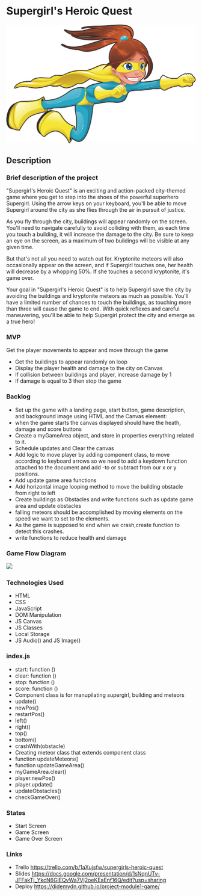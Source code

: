 # Supergirl's Heroic Quest

![Tux, the Linux mascot](/images/supergirl.png)

## Description

### Brief description of the project
"Supergirl's Heroic Quest" is an exciting and action-packed city-themed game where you get to step into the shoes of the powerful superhero Supergirl. Using the arrow keys on your keyboard, you'll be able to move Supergirl around the city as she flies through the air in pursuit of justice.

As you fly through the city, buildings will appear randomly on the screen. You'll need to navigate carefully to avoid colliding with them, as each time you touch a building, it will increase the damage to the city. Be sure to keep an eye on the screen, as a maximum of two buildings will be visible at any given time.

But that's not all you need to watch out for. Kryptonite meteors will also occasionally appear on the screen, and if Supergirl touches one, her health will decrease by a whopping 50%. If she touches a second kryptonite, it's game over.

Your goal in "Supergirl's Heroic Quest" is to help Supergirl save the city by avoiding the buildings and kryptonite meteors as much as possible. You'll have a limited number of chances to touch the buildings, as touching more than three will cause the game to end. With quick reflexes and careful maneuvering, you'll be able to help Supergirl protect the city and emerge as a true hero!
### MVP
Get the player movements to appear  and move through the game
- Get the buildings to appear randomly on loop
- Display the player health and damage to the city on Canvas
- If collision between buildings and player, increase damage by 1
- If damage is equal to 3 then stop the game

### Backlog
- Set up the game with a landing page, start button, game description, and background image using HTML and the Canvas element:
- when the game starts the canvas  displayed should have the heath, damage and score buttons
- Create a myGameArea object, and store in properties everything related to it.
- Schedule updates and Clear the canvas
- Add logic to move player by adding component class, to move according to keyboard arrows so we need to add a keydown function attached to the document and add -to or subtract from our x or y positions.
- Add update game area functions
- Add horizontal image looping method to move the building obstacle from right to left
- Create  buildings as Obstacles and write functions such as update game area and update obstacles
- falling meteors should be accomplished by moving elements on the speed we want to set to the elements.
- As the game is supposed to end when we crash,create function to detect this crashes.
- write functions to reduce health and damage 

### Game Flow Diagram

<img src="https://user-images.githubusercontent.com/43141343/236056008-e6e51a51-5fd4-490c-8b6c-2a2911ef7c1c.png" width="700"/>

### Technologies Used
- HTML
- CSS
- JavaScript
- DOM Manipulation
- JS Canvas
- JS Classes
- Local Storage
- JS Audio() and JS Image()

### index.js
- start: function ()
- clear: function ()
- stop: function ()
- score: function ()
- Component class is for manupilating supergirl, building and meteors
- update()
- newPos()
- restartPos()
- left()
- right()
- top()
- bottom()
- crashWith(obstacle)
- Creating meteor class that extends component class
- function updateMeteors()
- function updateGameArea()
- myGameArea.clear()
- player.newPos()
- player.update()
- updateObstacles()
- checkGameOver()

### States 
- Start Screen
- Game Screen
- Game Over Screen

### Links
- Trello https://trello.com/b/1aXujsfw/supergirls-heroic-quest
- Slides https://docs.google.com/presentation/d/1sNqnUTv-JFFakTj_YkcN6GlEQvWa7Vj2oeKEaEnf16Q/edit?usp=sharing
- Deploy https://didemydn.github.io/project-module1-game/
